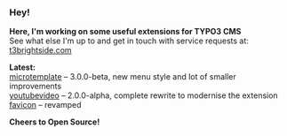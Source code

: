 ### Hey!

**Here, I'm working on some useful extensions for TYPO3 CMS**<br />See what else I'm up to and get in touch with service requests at: [t3brightside.com](https://t3brightside.com)

**Latest:**<br />[microtemplate](https://github.com/t3brightside/microtemplate) – 3.0.0-beta, new menu style and lot of smaller improvements<br />[youtubevideo](https://github.com/t3brightside/youtubevideo) – 2.0.0-alpha, complete rewrite to modernise the extension<br />[favicon](https://github.com/t3brightside/favicon) – revamped

**Cheers to Open Source!**

